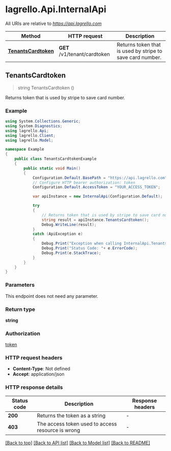 # lagrello.Api.InternalApi

All URIs are relative to *https://api.lagrello.com*

Method | HTTP request | Description
------------- | ------------- | -------------
[**TenantsCardtoken**](InternalApi.md#tenantscardtoken) | **GET** /v1/tenant/cardtoken | Returns token that is used by stripe to save card number.



## TenantsCardtoken

> string TenantsCardtoken ()

Returns token that is used by stripe to save card number.

### Example

```csharp
using System.Collections.Generic;
using System.Diagnostics;
using lagrello.Api;
using lagrello.Client;
using lagrello.Model;

namespace Example
{
    public class TenantsCardtokenExample
    {
        public static void Main()
        {
            Configuration.Default.BasePath = "https://api.lagrello.com";
            // Configure HTTP bearer authorization: token
            Configuration.Default.AccessToken = "YOUR_ACCESS_TOKEN";

            var apiInstance = new InternalApi(Configuration.Default);

            try
            {
                // Returns token that is used by stripe to save card number.
                string result = apiInstance.TenantsCardtoken();
                Debug.WriteLine(result);
            }
            catch (ApiException e)
            {
                Debug.Print("Exception when calling InternalApi.TenantsCardtoken: " + e.Message );
                Debug.Print("Status Code: "+ e.ErrorCode);
                Debug.Print(e.StackTrace);
            }
        }
    }
}
```

### Parameters

This endpoint does not need any parameter.

### Return type

**string**

### Authorization

[token](../README.md#token)

### HTTP request headers

- **Content-Type**: Not defined
- **Accept**: application/json


### HTTP response details
| Status code | Description | Response headers |
|-------------|-------------|------------------|
| **200** | Returns the token as a string |  -  |
| **403** | The access token used to access resource is wrong |  -  |

[[Back to top]](#)
[[Back to API list]](../README.md#documentation-for-api-endpoints)
[[Back to Model list]](../README.md#documentation-for-models)
[[Back to README]](../README.md)

